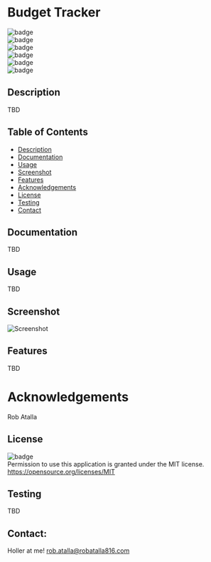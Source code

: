 # Budget Tracker

  ![badge](https://img.shields.io/github/languages/top/ratalla816/budget-tracker)
  <br> 
  ![badge](https://img.shields.io/github/languages/count/ratalla816/budget-tracker)
  <br>
  ![badge](https://img.shields.io/github/issues/ratalla816/budget-tracker)
  <br>
  ![badge](https://img.shields.io/github/issues-closed/ratalla816/budget-tracker)
  <br>
  ![badge](https://img.shields.io/github/last-commit/ratalla816/budget-tracker)
  <br>
  ![badge](https://img.shields.io/badge/license-MIT-important)
  
  ## Description
  
   TBD
 
  ## Table of Contents
  - [Description](#description)
  - [Documentation](#documentation)
  - [Usage](#usage)
  - [Screenshot](#screenshot)
  - [Features](#features)
  - [Acknowledgements](#acknowledgements)
  - [License](#license)
  - [Testing](#testing)
  - [Contact](#contact)

  ## Documentation
  TBD
 
  ## Usage
  TBD

  ## Screenshot
  ![Screenshot](assets/images/Bro-Book.gif)

  ## Features
  TBD
  
  # Acknowledgements
  Rob Atalla
    
  ## License
  ![badge](https://img.shields.io/badge/license-MIT-important)
  <br>
  Permission to use this application is granted under the MIT license. <https://opensource.org/licenses/MIT>


  ## Testing
  TBD

  ## Contact:
  Holler at me! <a href="mailto:rob.atalla@robatalla816.com">rob.atalla@robatalla816.com</a>